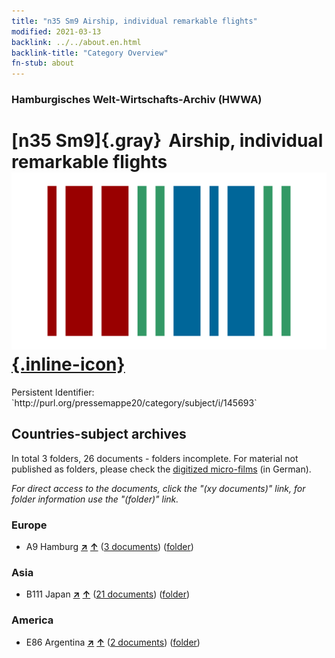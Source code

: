 ```yaml
---
title: "n35 Sm9 Airship, individual remarkable flights"
modified: 2021-03-13
backlink: ../../about.en.html
backlink-title: "Category Overview"
fn-stub: about
---
```


### Hamburgisches Welt-Wirtschafts-Archiv (HWWA)

# [n35 Sm9]{.gray}&#8201; Airship, individual remarkable flights &#160; [![Wikidata](/images/Wikidata-logo.svg "Wikidata"){.inline-icon}](http://www.wikidata.org/entity/Q104711270)

<div class="hint">Persistent Identifier: `http://purl.org/pressemappe20/category/subject/i/145693`</div>







## Countries-subject archives





In total 3 folders, 26 documents - folders incomplete.
For material not published as folders, please check the [digitized micro-films](/film/h1_sh.de.html) (in German).

_For direct access to the documents, click the "(xy documents)" link, for folder information use the "(folder)" link._



### Europe

- A9 Hamburg [**&nearr;**](../../../geo/i/140905/about.en.html "Hamburg (all folders)") [**&uarr;**](../../../geo/about.en.html#A9 "Country category system") (<a href="https://pm20.zbw.eu/iiifview/folder/sh/140905,145693" title="about: Hamburg : Airship, individual remarkable flights" target="_blank">3 documents</a>) ([folder](../../../../folder/sh/1409xx/140905/1456xx/145693/about.en.html))

### Asia

- B111 Japan [**&nearr;**](../../../geo/i/141272/about.en.html "Japan (all folders)") [**&uarr;**](../../../geo/about.en.html#B111 "Country category system") (<a href="https://pm20.zbw.eu/iiifview/folder/sh/141272,145693" title="about: Japan : Airship, individual remarkable flights" target="_blank">21 documents</a>) ([folder](../../../../folder/sh/1412xx/141272/1456xx/145693/about.en.html))

### America

- E86 Argentina [**&nearr;**](../../../geo/i/141692/about.en.html "Argentina (all folders)") [**&uarr;**](../../../geo/about.en.html#E86 "Country category system") (<a href="https://pm20.zbw.eu/iiifview/folder/sh/141692,145693" title="about: Argentina : Airship, individual remarkable flights" target="_blank">2 documents</a>) ([folder](../../../../folder/sh/1416xx/141692/1456xx/145693/about.en.html))








